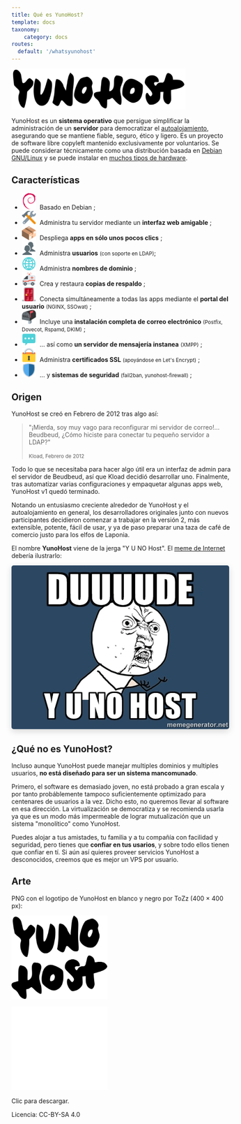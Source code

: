 ```yaml
---
title: Qué es YunoHost?
template: docs
taxonomy:
    category: docs
routes:
  default: '/whatsyunohost'
---
```


<img src="/images/YunoHost_logo_vertical.png" width=400>

YunoHost es un **sistema operativo** que persigue simplificar la administración de un **servidor** para democratizar el [autoalojamiento](/selfhosting), asegurando que se mantiene fiable, seguro, ético y ligero. Es un proyecto de software libre copyleft mantenido exclusivamente por voluntarios. Se puede considerar técnicamente como una distribución basada en [Debian GNU/Linux](https://debian.org) y se puede instalar en [muchos tipos de hardware](/install).

## Características

- <img src="/images/icon-debian.png" width=32 style="margin-right:5px"> Basado en Debian ;
- <img src="/images/icon-tools.png" width=32 style="margin-right:5px"> Administra tu servidor mediante un **interfaz web amigable** ;
- <img src="/images/icon-package.png" width=32 style="margin-right:5px"> Despliega **apps en sólo unos pocos clics** ;
- <img src="/images/icon-users.png" width=32 style="margin-right:5px"> Administra **usuarios** <small>(con soporte en LDAP)</small>;
- <img src="/images/icon-globe.png" width=32 style="margin-right:5px"> Administra **nombres de dominio** ;
- <img src="/images/icon-medic.png" width=32 style="margin-right:5px"> Crea y restaura **copias de respaldo** ;
- <img src="/images/icon-door.png" width=32 style="margin-right:5px"> Conecta simultáneamente a todas las apps mediante el **portal del usuario** <small>(NGINX, SSOwat)</small> ;
- <img src="/images/icon-mail.png" width=32 style="margin-right:5px"> Incluye una **instalación completa de correo electrónico** <small>(Postfix, Dovecot, Rspamd, DKIM)</small> ;
- <img src="/images/icon-messaging.png" width=32 style="margin-right:5px"> … así como **un servidor de mensajería instanea** <small>(XMPP)</small> ;
- <img src="/images/icon-lock.png" width=32 style="margin-right:5px"> Administra **certificados SSL** <small>(apoyándose en Let's Encrypt)</small> ;
- <img src="/images/icon-shield.png" width=32 style="margin-right:5px"> … y **sistemas de seguridad** <small>(fail2ban, yunohost-firewall)</small> ;

## Origen

YunoHost se creó en Febrero de 2012 tras algo así:

 <blockquote><p>"¡Mierda, soy muy vago para reconfigurar mi servidor de correo!… Beudbeud, ¿Cómo  hiciste para conectar tu pequeño servidor a LDAP?"</p>
<small>Kload, Febrero de 2012</small></blockquote>

Todo lo que se necesitaba para hacer algo útil era un interfaz de admin para el servidor de Beudbeud, así que Kload decidió desarrollar uno. Finalmente, tras automatizar varias configuraciones y empaquetar algunas apps web, YunoHost v1 quedó terminado.

Notando un entusiasmo creciente alrededor de YunoHost y el autoalojamiento en general, los desarrolladores originales junto con nuevos participantes decidieron comenzar a trabajar en la versión 2, más extensible, potente, fácil de usar, y ya de paso preparar una taza de café de comercio justo para los elfos de Laponia.

El nombre **YunoHost** viene de la jerga "Y U NO Host". El [meme de Internet ](https://en.wikipedia.org/wiki/Internet_meme) debería ilustrarlo:
<div class="text-center"><img style="border-radius: 5px; box-shadow: 0 5px 15px rgba(0,0,0,0.15);" src="/images/dude_yunohost.jpg"></div>

## ¿Qué no es YunoHost?

Incluso aunque YunoHost puede manejar multiples dominios y multiples usuarios, **no está diseñado para ser un sistema mancomunado**.

Primero, el software es demasiado joven, no está probado a gran escala y por tanto probáblemente tampoco suficientemente optimizado para centenares de usuarios a la vez. Dicho esto, no queremos llevar al software en esa dirección. La virtualización se democratiza y se recomienda usarla ya que es un modo más impermeable de lograr mutualización que un sistema "monolítico" como YunoHost.

Puedes alojar a tus amistades, tu familia y a tu compañía con facilidad y seguridad, pero tienes que **confiar en tus usarios**, y sobre todo ellos tienen que confiar en tí. Si aún así quieres proveer servicios YunoHost a desconocidos, creemos que es mejor un VPS por usuario.

## Arte

PNG con el logotipo de YunoHost en blanco y negro por ToZz (400 × 400 px):

<a href="/images/ynh_logo_black_300dpi.png"><img src="/images/ynh_logo_black_300dpi.png" width=220></a>

<a href="/images/ynh_logo_white_300dpi.png"><img src="/images/ynh_logo_white_300dpi.png" width=220></a>

Clic para descargar.

Licencia: CC-BY-SA 4.0

